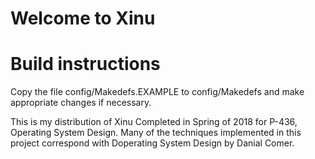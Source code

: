# Welcome to Xinu

# Build instructions

Copy the file config/Makedefs.EXAMPLE to config/Makedefs and make appropriate changes if necessary.

This is my distribution of Xinu Completed in Spring of 2018 for P-436, Operating System Design. Many of the techniques implemented in this project correspond with Doperating System Design by Danial Comer. 
